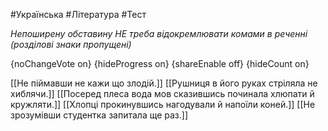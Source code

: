 #Українська #Література #Тест

*Непоширену обставину НЕ треба відокремлювати комами в реченні (розділові знаки пропущені)*

{noChangeVote on}
{hideProgress on}
{shareEnable off}
{hideCount on}

[[Не піймавши не кажи що злодій.]]
[[Рушниця в його руках стріляла не хиблячи.]]
[[Посеред плеса вода мов сказившись починала хлюпати й кружляти.]]
[[Хлопці прокинувшись нагодували й напоїли коней.]]
[[Не зрозумівши студентка запитала ще раз.]]
